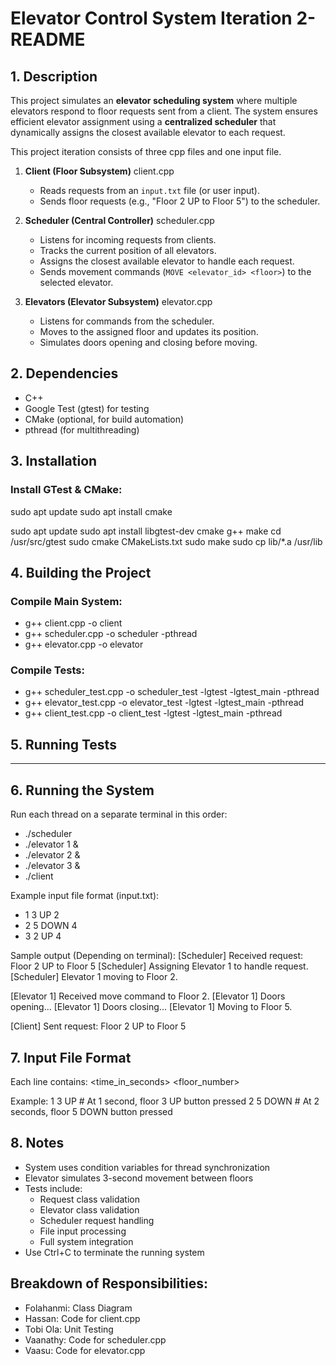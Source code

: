 
# Elevator Control System  Iteration 2- README


## 1. Description

This project simulates an **elevator scheduling system** where multiple elevators respond to floor requests sent from a client. The system ensures efficient elevator assignment using a **centralized scheduler** that dynamically assigns the closest available elevator to each request.

This project iteration consists of three cpp files and one input file. 

1. **Client (Floor Subsystem)** client.cpp
   - Reads requests from an `input.txt` file (or user input).
   - Sends floor requests (e.g., "Floor 2 UP to Floor 5") to the scheduler.

2. **Scheduler (Central Controller)** scheduler.cpp
   - Listens for incoming requests from clients.
   - Tracks the current position of all elevators.
   - Assigns the closest available elevator to handle each request.
   - Sends movement commands (`MOVE <elevator_id> <floor>`) to the selected elevator.

3. **Elevators (Elevator Subsystem)** elevator.cpp
   - Listens for commands from the scheduler.
   - Moves to the assigned floor and updates its position.
   - Simulates doors opening and closing before moving.


## 2. Dependencies

- C++ 
- Google Test (gtest) for testing
- CMake (optional, for build automation)
- pthread (for multithreading)


## 3. Installation

### Install GTest & CMake:
sudo apt update
sudo apt install cmake

sudo apt update
sudo apt install libgtest-dev cmake g++ make
cd /usr/src/gtest
sudo cmake CMakeLists.txt
sudo make
sudo cp lib/*.a /usr/lib


## 4. Building the Project

### Compile Main System:
- g++ client.cpp -o client
- g++ scheduler.cpp -o scheduler -pthread
- g++ elevator.cpp -o elevator

### Compile Tests:
- g++ scheduler_test.cpp -o scheduler_test -lgtest -lgtest_main -pthread
- g++ elevator_test.cpp -o elevator_test -lgtest -lgtest_main -pthread
- g++ client_test.cpp -o client_test -lgtest -lgtest_main -pthread


## 5. Running Tests

-- -- 


## 6. Running the System

Run each thread on a separate terminal in this order:
- ./scheduler
- ./elevator 1 &
- ./elevator 2 &
- ./elevator 3 &
- ./client

Example input file format (input.txt):
- 1 3 UP 2
- 2 5 DOWN 4
- 3 2 UP 4

Sample output (Depending on terminal):
[Scheduler] Received request: Floor 2 UP to Floor 5
[Scheduler] Assigning Elevator 1 to handle request.
[Scheduler] Elevator 1 moving to Floor 2.

[Elevator 1] Received move command to Floor 2.
[Elevator 1] Doors opening...
[Elevator 1] Doors closing...
[Elevator 1] Moving to Floor 5.

[Client] Sent request: Floor 2 UP to Floor 5


## 7. Input File Format

Each line contains:
<time_in_seconds> <floor_number> <direction>

Example:
1 3 UP    # At 1 second, floor 3 UP button pressed
2 5 DOWN  # At 2 seconds, floor 5 DOWN button pressed


## 8. Notes

- System uses condition variables for thread synchronization
- Elevator simulates 3-second movement between floors
- Tests include:
  * Request class validation
  * Elevator class validation
  * Scheduler request handling
  * File input processing
  * Full system integration
- Use Ctrl+C to terminate the running system

## Breakdown of Responsibilities:

- Folahanmi: Class Diagram
- Hassan: Code for client.cpp
- Tobi Ola: Unit Testing
- Vaanathy: Code for scheduler.cpp
- Vaasu: Code for elevator.cpp

